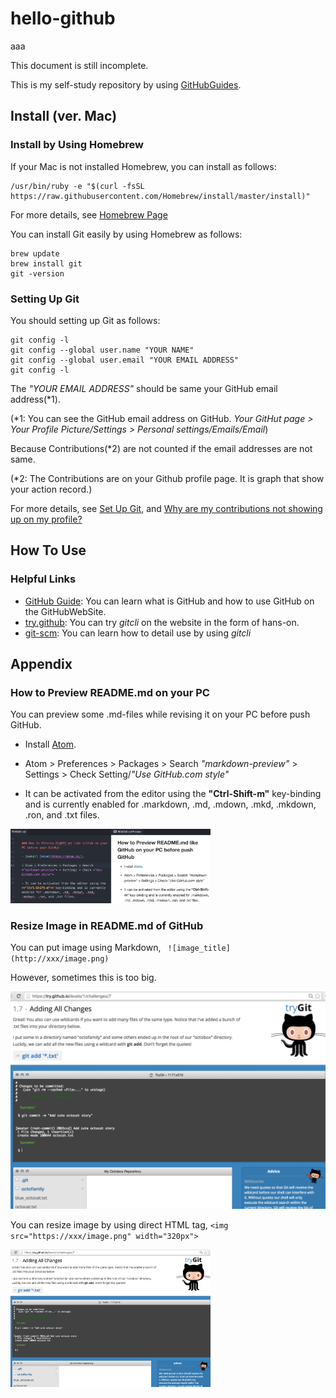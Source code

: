 # hello-github

aaa


This document is still incomplete.

This is my self-study repository by using [GitHubGuides](https://guides.github.com/).

## Install (ver. Mac)

### Install by Using Homebrew

If your Mac is not installed Homebrew, you can install as follows:

```
/usr/bin/ruby -e "$(curl -fsSL https://raw.githubusercontent.com/Homebrew/install/master/install)"
```
For more details, see [Homebrew Page](http://brew.sh/index.html)


You can install Git easily by using Homebrew as follows:

```
brew update
brew install git
git -version
```

### Setting Up Git

You should setting up Git as follows:

```
git config -l
git config --global user.name "YOUR NAME"
git config --global user.email "YOUR EMAIL ADDRESS"
git config -l
```

The *"YOUR EMAIL ADDRESS"* should be same your GitHub email address(\*1).

(\*1: You can see the GitHub email address on GitHub. *Your GitHut page > Your Profile Picture/Settings > Personal settings/Emails/Email*)

Because Contributions(\*2) are not counted if the email addresses are not same.

(\*2: The Contributions are on your Github profile page. It is graph that show your action record.)

For more details, see [Set Up Git](https://help.github.com/articles/set-up-git/), and [Why are my contributions not showing up on my profile?](https://help.github.com/articles/why-are-my-contributions-not-showing-up-on-my-profile/)


## How To Use

### Helpful Links

* [GitHub Guide](https://guides.github.com/): You can learn what is GitHub and how to use GitHub on the GitHubWebSite.
* [try.github](https://try.github.io/): You can try *gitcli* on the website in the form of hans-on.
* [git-scm](https://git-scm.com/doc): You can learn how to detail use by using *gitcli*



## Appendix

### How to Preview README.md on your PC

You can preview some .md-files while revising it on your PC before push GitHub.

- Install [Atom](https://atom.io/).

- Atom > Preferences > Packages > Search *"markdown-preview"* > Settings > Check Setting/*"Use GitHub.com style"*

- It can be activated from the editor using the **"Ctrl-Shift-m"** key-binding and is currently enabled for .markdown, .md, .mdown, .mkd, .mkdown, .ron, and .txt files.

<img src="https://github.com/Soichiro75/hello-github/blob/master/images/2016-07-08_Preview_md_onAtom.png" width="320px" title="Preview_md_onAtom">

### Resize Image in README.md of GitHub

You can put image using Markdown, ` ![image_title](http://xxx/image.png)`

However, sometimes this is too big.

![TryGitHub](https://github.com/Soichiro75/hello-github/blob/master/images/2016-07-08_TryGitHub.png)

You can resize image by using direct HTML tag, `<img src="https://xxx/image.png" width="320px">`

<img src="https://github.com/Soichiro75/hello-github/blob/master/images/2016-07-08_TryGitHub.png" width="320px" title="TryGitHub">
